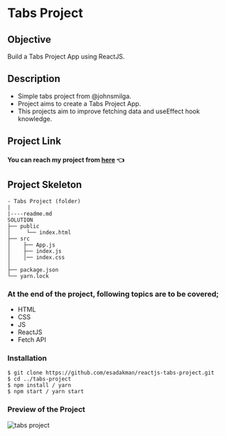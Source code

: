 # Tabs Project

## Objective

Build a Tabs Project App using ReactJS.

## Description

- Simple tabs project from @johnsmilga.
- Project aims to create a Tabs Project App.
- This projects aim to improve fetching data and useEffect hook knowledge.

## Project Link

#### You can reach my project from [here](https://tabs-project.vercel.app/) 👈

## Project Skeleton

```
- Tabs Project (folder)
|
|----readme.md
SOLUTION
├── public
│     └── index.html
├── src
│    ├── App.js
│    ├── index.js
│    │── index.css
│
├── package.json
└── yarn.lock
```

### At the end of the project, following topics are to be covered;

- HTML
- CSS
- JS
- ReactJS
- Fetch API

### Installation

```
$ git clone https://github.com/esadakman/reactjs-tabs-project.git
$ cd ../tabs-project
$ npm install / yarn
$ npm start / yarn start
```

### Preview of the Project

![tabs project](https://user-images.githubusercontent.com/98649983/179311949-dcb765cf-e6e6-4750-be6f-9cca955648a2.gif)

